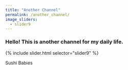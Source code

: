 ```yaml
---
title: "Another Channel"
permalink: /another_channel/
image_sliders:
  - slider9
---
```


### Hello! This is another channel for my daily life.

{% include slider.html selector="slider9" %}

Sushi Babies

